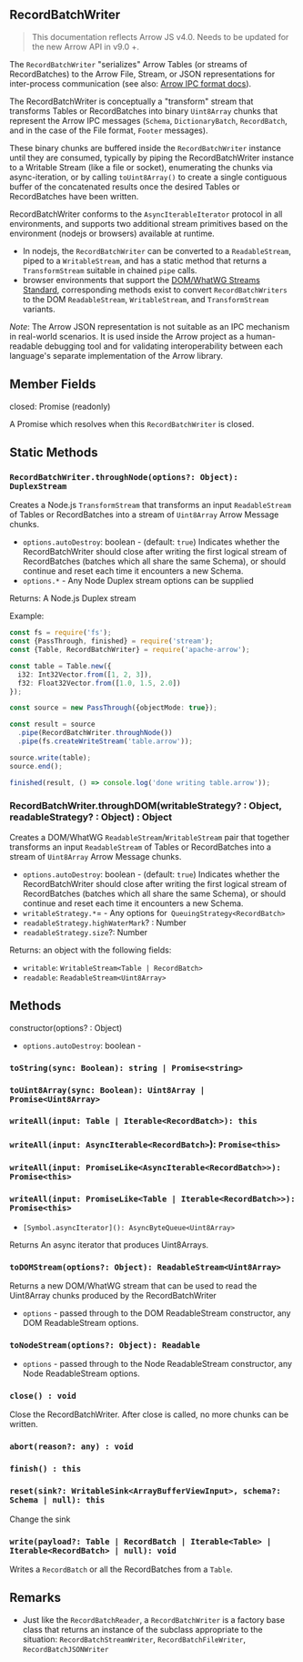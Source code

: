 ## RecordBatchWriter

> This documentation reflects Arrow JS v4.0. Needs to be updated for the new Arrow API in v9.0 +.

The `RecordBatchWriter` "serializes" Arrow Tables (or streams of RecordBatches) to the Arrow File, Stream, or JSON representations for inter-process communication (see also: [Arrow IPC format docs](https://arrow.apache.org/docs/format/IPC.html#streaming-format)).

The RecordBatchWriter is conceptually a "transform" stream that transforms Tables or RecordBatches into binary `Uint8Array` chunks that represent the Arrow IPC messages (`Schema`, `DictionaryBatch`, `RecordBatch`, and in the case of the File format, `Footer` messages).

These binary chunks are buffered inside the `RecordBatchWriter` instance until they are consumed, typically by piping the RecordBatchWriter instance to a Writable Stream (like a file or socket), enumerating the chunks via async-iteration, or by calling `toUint8Array()` to create a single contiguous buffer of the concatenated results once the desired Tables or RecordBatches have been written.

RecordBatchWriter conforms to the `AsyncIterableIterator` protocol in all environments, and supports two additional stream primitives based on the environment (nodejs or browsers) available at runtime.

- In nodejs, the `RecordBatchWriter` can be converted to a `ReadableStream`, piped to a `WritableStream`, and has a static method that returns a `TransformStream` suitable in chained `pipe` calls.
- browser environments that support the [DOM/WhatWG Streams Standard](https://github.com/whatwg/streams), corresponding methods exist to convert `RecordBatchWriters` to the DOM `ReadableStream`, `WritableStream`, and `TransformStream` variants.

_Note_: The Arrow JSON representation is not suitable as an IPC mechanism in real-world scenarios. It is used inside the Arrow project as a human-readable debugging tool and for validating interoperability between each language's separate implementation of the Arrow library.

## Member Fields

closed: Promise (readonly)

A Promise which resolves when this `RecordBatchWriter` is closed.

## Static Methods

### `RecordBatchWriter.throughNode(options?: Object): DuplexStream`

Creates a Node.js `TransformStream` that transforms an input `ReadableStream` of Tables or RecordBatches into a stream of `Uint8Array` Arrow Message chunks.

- `options.autoDestroy`: boolean - (default: `true`) Indicates whether the RecordBatchWriter should close after writing the first logical stream of RecordBatches (batches which all share the same Schema), or should continue and reset each time it encounters a new Schema.
- `options.*` - Any Node Duplex stream options can be supplied

Returns: A Node.js Duplex stream

Example:

```typescript
const fs = require('fs');
const {PassThrough, finished} = require('stream');
const {Table, RecordBatchWriter} = require('apache-arrow');

const table = Table.new({
  i32: Int32Vector.from([1, 2, 3]),
  f32: Float32Vector.from([1.0, 1.5, 2.0])
});

const source = new PassThrough({objectMode: true});

const result = source
  .pipe(RecordBatchWriter.throughNode())
  .pipe(fs.createWriteStream('table.arrow'));

source.write(table);
source.end();

finished(result, () => console.log('done writing table.arrow'));
```

### RecordBatchWriter.throughDOM(writableStrategy? : Object, readableStrategy? : Object) : Object

Creates a DOM/WhatWG `ReadableStream`/`WritableStream` pair that together transforms an input `ReadableStream` of Tables or RecordBatches into a stream of `Uint8Array` Arrow Message chunks.

- `options.autoDestroy`: boolean - (default: `true`) Indicates whether the RecordBatchWriter should close after writing the first logical stream of RecordBatches (batches which all share the same Schema), or should continue and reset each time it encounters a new Schema.
- `writableStrategy.*`= - Any options for` QueuingStrategy<RecordBatch>`
- `readableStrategy.highWaterMark`? : Number
- `readableStrategy.size`?: Number

Returns: an object with the following fields:

- `writable`: `WritableStream<Table | RecordBatch>`
- `readable`: `ReadableStream<Uint8Array>`

## Methods

constructor(options? : Object)

- `options.autoDestroy`: boolean -

### `toString(sync: Boolean): string | Promise<string>`

### `toUint8Array(sync: Boolean): Uint8Array | Promise<Uint8Array>`

### `writeAll(input: Table | Iterable<RecordBatch>): this`

### `writeAll(input: AsyncIterable<RecordBatch>`): `Promise<this>`

### `writeAll(input: PromiseLike<AsyncIterable<RecordBatch>>): Promise<this>`

### `writeAll(input: PromiseLike<Table | Iterable<RecordBatch>>): Promise<this>`

- `[Symbol.asyncIterator](): AsyncByteQueue<Uint8Array>`

Returns An async iterator that produces Uint8Arrays.

### `toDOMStream(options?: Object): ReadableStream<Uint8Array>`

Returns a new DOM/WhatWG stream that can be used to read the Uint8Array chunks produced by the RecordBatchWriter

- `options` - passed through to the DOM ReadableStream constructor, any DOM ReadableStream options.

### `toNodeStream(options?: Object): Readable`

- `options` - passed through to the Node ReadableStream constructor, any Node ReadableStream options.

### `close() : void`

Close the RecordBatchWriter. After close is called, no more chunks can be written.

### `abort(reason?: any) : void`

### `finish() : this`

### `reset(sink?: WritableSink<ArrayBufferViewInput>, schema?: Schema | null): this`

Change the sink

### `write(payload?: Table | RecordBatch | Iterable<Table> | Iterable<RecordBatch> | null): void`

Writes a `RecordBatch` or all the RecordBatches from a `Table`.

## Remarks

- Just like the `RecordBatchReader`, a `RecordBatchWriter` is a factory base class that returns an instance of the subclass appropriate to the situation: `RecordBatchStreamWriter`, `RecordBatchFileWriter`, `RecordBatchJSONWriter`
